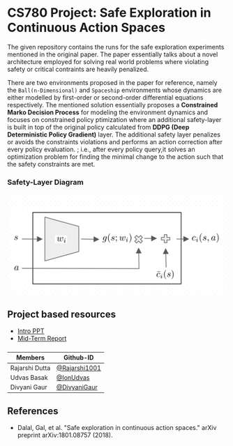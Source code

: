 # CS780 Project: Safe Exploration in Continuous Action Spaces

The given repository contains the runs for the safe exploration experiments mentioned in the original paper. The paper essentially talks about a novel architecture employed for solving real world problems where violating safety or critical contraints are heavily penalized. 

There are two environments proposed in the paper for reference, namely the `Ball(n-Dimensional)` and `Spaceship` environments whose dynamics are either modelled by first-order or second-order differential equations respectively. The mentioned solution essentially proposes a **Constrained Marko Decision Process** for modeling the environment dynamics and focuses on constrained policy ptimization where an additional safety-layer is built in top of the original policy calculated from **DDPG (Deep Deterministic Policy Gradient)** layer. The additional safety layer penalizes or avoids the constraints violations and performs an action correction after every policy evaluation. ; i.e., after every policy query,it solves an optimization problem for finding the minimal change to the action such that the safety constraints are met.


### Safety-Layer Diagram

![Safety Layer Diagram](assets/safety_layer_diagram.png)


## Project based resources

- [Intro PPT](https://github.com/Rajarshi1001/CS780_Project/blob/master/CS780-Project-Initial-Presentation-4.pdf)
- [Mid-Term Report](https://github.com/Rajarshi1001/CS780_Project/blob/master/CS780-Project-Initial-Report-4.pdf)
 

###

|Members | Github-ID |
| --- | --- |
| Rajarshi Dutta | [@Rajarshi1001](https://github.com/Rajarshi1001) |
| Udvas Basak | [@IonUdvas](https://github.com/IonUdvas)|
| Divyani Gaur | [@DivyaniGaur](https://github.com/DivyaniGaur)|

## References

- Dalal, Gal, et al. "Safe exploration in continuous action spaces." arXiv preprint arXiv:1801.08757 (2018).

